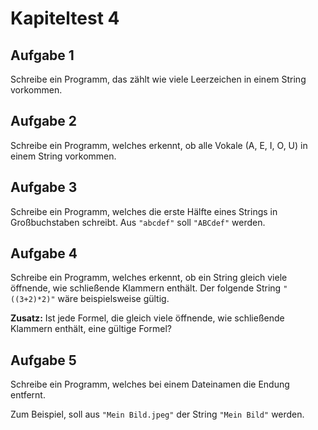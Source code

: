 # Kapiteltest 4

## Aufgabe 1
Schreibe ein Programm, das zählt wie viele Leerzeichen in einem String vorkommen.

## Aufgabe 2
Schreibe ein Programm, welches erkennt,
ob alle Vokale (A, E, I, O, U) in einem String vorkommen.

## Aufgabe 3
Schreibe ein Programm, welches die erste Hälfte eines Strings
in Großbuchstaben schreibt. Aus `"abcdef"` soll `"ABCdef"` werden.

## Aufgabe 4
Schreibe ein Programm, welches erkennt, ob ein String
gleich viele öffnende, wie schließende Klammern enthält.
Der folgende String `"((3+2)*2)"` wäre beispielsweise gültig.

**Zusatz:** Ist jede Formel, die gleich viele öffnende,
wie schließende Klammern enthält, eine gültige Formel?

## Aufgabe 5
Schreibe ein Programm, welches bei einem Dateinamen die Endung entfernt.

Zum Beispiel, soll aus `"Mein Bild.jpeg"` der String `"Mein Bild"`  werden.
